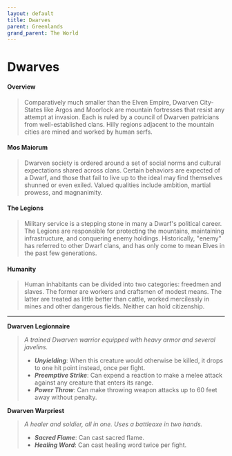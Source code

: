 ```yaml
---
layout: default
title: Dwarves
parent: Greenlands
grand_parent: The World
---
```


# Dwarves

#### Overview

> Comparatively much smaller than the Elven Empire, Dwarven City-States like Argos and Moorlock are mountain fortresses that resist any attempt at invasion. Each is ruled by a council of Dwarven patricians from well-established clans. Hilly regions adjacent to the mountain cities are mined and worked by human serfs.

#### Mos Maiorum

> Dwarven society is ordered around a set of social norms and cultural expectations shared across clans. Certain behaviors are expected of a Dwarf, and those that fail to live up to the ideal may find themselves shunned or even exiled. Valued qualities include ambition, martial prowess, and magnanimity.

#### The Legions

> Military service is a stepping stone in many a Dwarf's political career. The Legions are responsible for protecting the mountains, maintaining infrastructure, and conquering enemy holdings. Historically, "enemy" has referred to other Dwarf clans, and has only come to mean Elves in the past few generations.

#### Humanity

> Human inhabitants can be divided into two categories: freedmen and slaves. The former are workers and craftsmen of modest means. The latter are treated as little better than cattle, worked mercilessly in mines and other dangerous fields. Neither can hold citizenship.

---

**Dwarven Legionnaire**

> _A trained Dwarven warrior equipped with heavy armor and several javelins._
>
> * ***Unyielding***: When this creature would otherwise be killed, it drops to one hit point instead, once per fight.
> * ***Preemptive Strike***: Can expend a reaction to make a melee attack against any creature that enters its range.
> * ***Power Throw***: Can make throwing weapon attacks up to 60 feet away without penalty.

**Dwarven Warpriest**

> _A healer and soldier, all in one. Uses a battleaxe in two hands._
>
> * ***Sacred Flame***: Can cast sacred flame.
> * ***Healing Word***: Can cast healing word twice per fight.

